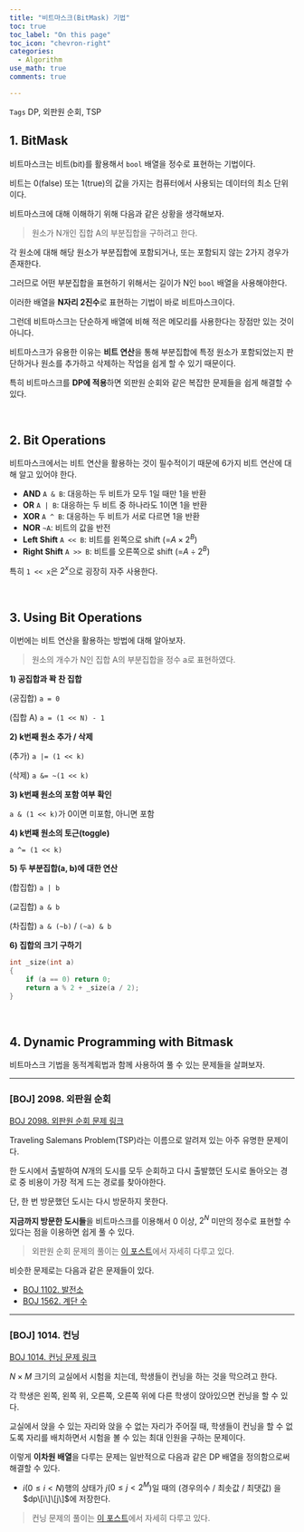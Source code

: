 ```yaml
---
title: "비트마스크(BitMask) 기법"
toc: true
toc_label: "On this page"
toc_icon: "chevron-right"
categories:    
  - Algorithm
use_math: true
comments: true

---
```


`Tags` DP, 외판원 순회, TSP

## 1. BitMask

비트마스크는 비트(bit)를 활용해서 `bool` 배열을 정수로 표현하는 기법이다.

비트는 0(false) 또는 1(true)의 값을 가지는 컴퓨터에서 사용되는 데이터의 최소 단위이다.

비트마스크에 대해 이해하기 위해 다음과 같은 상황을 생각해보자.

> 원소가 N개인 집합 A의 부분집합을 구하려고 한다.

각 원소에 대해 해당 원소가 부분집합에 포함되거나, 또는 포함되지 않는 2가지 경우가 존재한다.

그러므로 어떤 부분집합을 표현하기 위해서는 길이가 N인 `bool` 배열을 사용해야한다.

이러한 배열을 **N자리 2진수**로 표현하는 기법이 바로 비트마스크이다.

그런데 비트마스크는 단순하게 배열에 비해 적은 메모리를 사용한다는 장점만 있는 것이 아니다.

비트마스크가 유용한 이유는 **비트 연산**을 통해 부분집합에 특정 원소가 포함되었는지 판단하거나 원소를 추가하고 삭제하는 작업을 쉽게 할 수 있기 때문이다.

특히 비트마스크를 **DP에 적용**하면 외판원 순회와 같은 복잡한 문제들을 쉽게 해결할 수 있다.

<br/>

## 2. Bit Operations

비트마스크에서는 비트 연산을 활용하는 것이 필수적이기 때문에 6가지 비트 연산에 대해 알고 있어야 한다.

- **AND** `A & B`: 대응하는 두 비트가 모두 1일 때만 1을 반환
- **OR** `A | B`: 대응하는 두 비트 중 하나라도 1이면 1을 반환
- **XOR** `A ^ B`: 대응하는 두 비트가 서로 다르면 1을 반환
- **NOR** `~A`: 비트의 값을 반전
- **Left Shift** `A << B`: 비트를 왼쪽으로 shift (=$A \times 2^B$)
- **Right Shift** `A >> B`: 비트를 오른쪽으로 shift (=$A \div 2^B$)

특히 `1 << x`은 $2^x$으로 굉장히 자주 사용한다.

<br/>

## 3. Using Bit Operations

이번에는 비트 연산을 활용하는 방법에 대해 알아보자.

> 원소의 개수가 N인 집합 A의 부분집합을 정수 a로 표현하였다.

**1) 공집합과 꽉 찬 집합**

(공집합) `a = 0`

(집합 A) `a = (1 << N) - 1`

**2) k번째 원소 추가 / 삭제**

(추가) `a |= (1 << k)`

(삭제) `a &= ~(1 << k)`

**3) k번째 원소의 포함 여부 확인**

`a & (1 << k)`가 0이면 미포함, 아니면 포함

**4) k번째 원소의 토근(toggle)**

`a ^= (1 << k)`

**5) 두 부분집합(a, b)에 대한 연산**

(합집합) `a | b`

(교집합) `a & b`

(차집합) `a & (~b)` / `(~a) & b`

**6) 집합의 크기 구하기**

```cpp
int _size(int a)
{
    if (a == 0) return 0;
    return a % 2 + _size(a / 2);
}
```

<br/>

## 4. Dynamic Programming with Bitmask

비트마스크 기법을 동적계획법과 함께 사용하여 풀 수 있는 문제들을 살펴보자.

---

### [BOJ] 2098. 외판원 순회

[BOJ 2098. 외판원 순회 문제 링크](https://www.acmicpc.net/problem/2098)

Traveling Salemans Problem(TSP)라는 이름으로 알려져 있는 아주 유명한 문제이다.

한 도시에서 출발하여 $N$개의 도시를 모두 순회하고 다시 출발했던 도시로 돌아오는 경로 중 비용이 가장 적게 드는 경로를 찾아야한다.

단, 한 번 방문했던 도시는 다시 방문하지 못한다.

**지금까지 방문한 도시들**을 비트마스크를 이용해서 $0$ 이상, $2^N$ 미만의 정수로 표현할 수 있다는 점을 이용하면 쉽게 풀 수 있다.

> 외판원 순회 문제의 풀이는 [이 포스트](https://damo1924.github.io/ps/BAEKJOON-2098/)에서 자세히 다루고 있다.

비슷한 문제로는 다음과 같은 문제들이 있다.

- [BOJ 1102. 발전소](https://www.acmicpc.net/problem/1102)
- [BOJ 1562. 계단 수](https://www.acmicpc.net/problem/1562)

---

### [BOJ] 1014. 컨닝

[BOJ 1014. 컨닝 문제 링크](https://www.acmicpc.net/problem/1014)

$N \times M$ 크기의 교실에서 시험을 치는데, 학생들이 컨닝을 하는 것을 막으려고 한다.

각 학생은 왼쪽, 왼쪽 위, 오른쪽, 오른쪽 위에 다른 학생이 앉아있으면 컨닝을 할 수 있다.

교실에서 앉을 수 있는 자리와 앉을 수 없는 자리가 주어질 때, 학생들이 컨닝을 할 수 없도록 자리를 배치하면서 시험을 볼 수 있는 최대 인원을 구하는 문제이다.

이렇게 **이차원 배열**을 다루는 문제는 일반적으로 다음과 같은 DP 배열을 정의함으로써 해결할 수 있다.

- $i$($0 \leq i < N$)행의 상태가 $j$($0 \leq j < 2^M$)일 때의 (경우의수 / 최솟값 / 최댓값) 을 $dp\[i\]\[j\]$에 저장한다.



> 컨닝 문제의 풀이는 [이 포스트](https://damo1924.github.io/ps/BAEKJOON-1014/)에서 자세히 다루고 있다.




